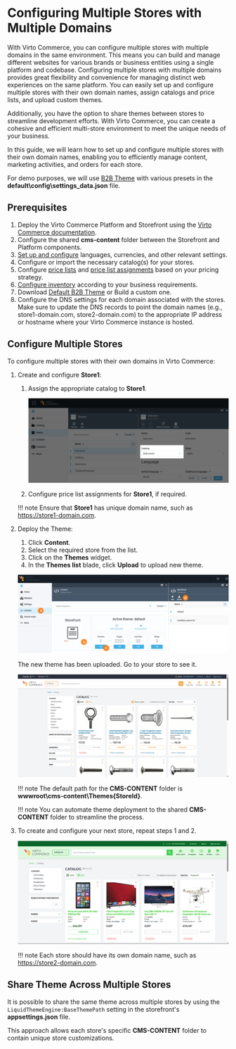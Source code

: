 # Configuring Multiple Stores with Multiple Domains

With Virto Commerce, you can configure multiple stores with multiple domains in the same environment. This means you can build and manage different websites for various brands or business entities using a single platform and codebase. 
Configuring multiple stores with multiple domains provides great flexibility and convenience for managing distinct web experiences on the same platform. You can easily set up and configure multiple stores with their own domain names, assign catalogs and price lists, and upload custom themes. 

Additionally, you have the option to share themes between stores to streamline development efforts. With Virto Commerce, you can create a cohesive and efficient multi-store environment to meet the unique needs of your business.

In this guide, we will learn how to set up and configure multiple stores with their own domain names, enabling you to efficiently manage content, marketing activities, and orders for each store.

For demo purposes, we will use [B2B Theme](https://github.com/VirtoCommerce/vc-theme-b2b-vue/) with various presets in the **default\config\settings_data.json** file.

## Prerequisites 

1. Deploy the Virto Commerce Platform and Storefront using the [Virto Commerce documentation](https://docs.virtocommerce.org/new/developer-guide/Getting-Started/Installation-Guide/windows/). 
1. Configure the shared **cms-content** folder between the Storefront and Platform components.
1. [Set up and configure](https://docs.virtocommerce.org/new/user-guide/platform-overview/) languages, currencies, and other relevant settings.
1. Configure or import the necessary catalog(s) for your stores.
1. Configure [price lists](https://docs.virtocommerce.org/new/user-guide/pricing/creating-new-price-list/) and [price list assignments](https://docs.virtocommerce.org/new/user-guide/pricing/adding-new-assignment/) based on your pricing strategy.
1. [Configure inventory](https://docs.virtocommerce.org/new/user-guide/inventory/managing-inventory/) according to your business requirements.
1. Download [Default B2B Theme](https://github.com/VirtoCommerce/vc-theme-b2b-vue/) or Build a custom one.
1. Configure the DNS settings for each domain associated with the stores. Make sure to update the DNS records to point the domain names (e.g., store1-domain.com, store2-domain.com) to the appropriate IP address or hostname where your Virto Commerce instance is hosted. 

## Configure Multiple Stores
To configure multiple stores with their own domains in Virto Commerce:

1. Create and configure **Store1**:
    1. Assign the appropriate catalog to **Store1**.

        ![assigning catalog](media/b2b-catalog.png)

    1. Configure price list assignments for **Store1**, if required.

    !!! note
        Ensure that **Store1** has unique domain name, such as https://store1-domain.com.

1. Deploy the Theme:
    1. Click **Content**.
    1. Select the required store from the list. 
    1. Click on the **Themes** widget.
    1. In the **Themes list** blade, click **Upload** to upload new theme.  
    
    ![new theme](media/new-theme-path.png)

    The new theme has been uploaded. Go to your store to see it.

    ![store1 theme](media/store1-theme.png)

    !!! note
        The default path for the **CMS-CONTENT** folder is **wwwroot\cms-content\Themes{StoreId}**.

    !!! note
        You can automate theme deployment to the shared **CMS-CONTENT** folder to streamline the process.

1. To create and configure your next store, repeat steps 1 and 2.

    ![store2 theme](media/store2-theme.png)

    !!! note
        Each store should have its own domain name, such as https://store2-domain.com.

## Share Theme Across Multiple Stores

It is possible to share the same theme across multiple stores by using the `LiquidThemeEngine:BaseThemePath` setting in the storefront's **appsettings.json** file.

This approach allows each store's specific **CMS-CONTENT** folder to contain unique store customizations.
